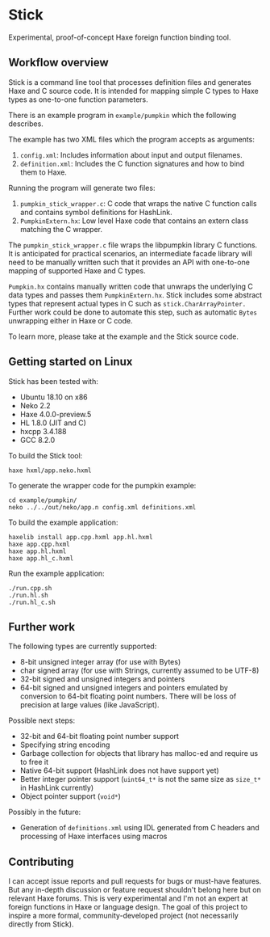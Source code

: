 Stick
=====

Experimental, proof-of-concept Haxe foreign function binding tool.

Workflow overview
-----------------

Stick is a command line tool that processes definition files and generates Haxe and C source code. It is intended for mapping simple C types to Haxe types as one-to-one function parameters.

There is an example program in `example/pumpkin` which the following describes.

The example has two XML files which the program accepts as arguments:

1. `config.xml`: Includes information about input and output filenames.
2. `definition.xml`: Includes the C function signatures and how to bind them to Haxe.

Running the program will generate two files:

1. `pumpkin_stick_wrapper.c`: C code that wraps the native C function calls and contains symbol definitions for HashLink.
2. `PumpkinExtern.hx`: Low level Haxe code that contains an extern class matching the C wrapper.

The `pumpkin_stick_wrapper.c` file wraps the libpumpkin library C functions. It is anticipated for practical scenarios, an intermediate facade library will need to be manually written such that it provides an API with one-to-one mapping of supported Haxe and C types.

`Pumpkin.hx` contains manually written code that unwraps the underlying C data types and passes them `PumpkinExtern.hx`. Stick includes some abstract types that represent actual types in C such as `stick.CharArrayPointer.` Further work could be done to automate this step, such as automatic `Bytes` unwrapping either in Haxe or C code.

To learn more, please take at the example and the Stick source code.

Getting started on Linux
------------------------

Stick has been tested with:

* Ubuntu 18.10 on x86
* Neko 2.2
* Haxe 4.0.0-preview.5
* HL 1.8.0 (JIT and C)
* hxcpp 3.4.188
* GCC 8.2.0

To build the Stick tool:

    haxe hxml/app.neko.hxml

To generate the wrapper code for the pumpkin example:

    cd example/pumpkin/
    neko ../../out/neko/app.n config.xml definitions.xml

To build the example application:

    haxelib install app.cpp.hxml app.hl.hxml
    haxe app.cpp.hxml
    haxe app.hl.hxml
    haxe app.hl_c.hxml

Run the example application:

    ./run.cpp.sh
    ./run.hl.sh
    ./run.hl_c.sh

Further work
------------

The following types are currently supported:

* 8-bit unsigned integer array (for use with Bytes)
* char signed array (for use with Strings, currently assumed to be UTF-8)
* 32-bit signed and unsigned integers and pointers
* 64-bit signed and unsigned integers and pointers emulated by conversion to 64-bit floating point numbers. There will be loss of precision at large values (like JavaScript).

Possible next steps:

* 32-bit and 64-bit floating point number support
* Specifying string encoding
* Garbage collection for objects that library has malloc-ed and require us to free it
* Native 64-bit support (HashLink does not have support yet)
* Better integer pointer support (`uint64_t*` is not the same size as `size_t*` in HashLink currently)
* Object pointer support (`void*`)

Possibly in the future:

* Generation of `definitions.xml` using IDL generated from C headers and processing of Haxe interfaces using macros

Contributing
------------

I can accept issue reports and pull requests for bugs or must-have features. But any in-depth discussion or feature request shouldn't belong here but on relevant Haxe forums. This is very experimental and I'm not an expert at foreign functions in Haxe or language design. The goal of this project to inspire a more formal, community-developed project (not necessarily directly from Stick).
